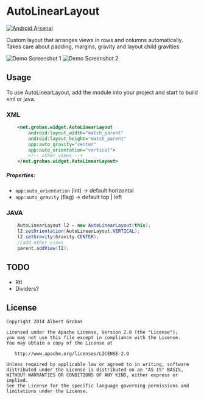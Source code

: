 AutoLinearLayout
===============

[![Android Arsenal](https://img.shields.io/badge/Android%20Arsenal-AutoLinearLayout-brightgreen.svg?style=flat)](http://android-arsenal.com/details/1/1852)

Custom layout that arranges views in rows and columns automatically.
Takes care about padding, margins, gravity and layout child gravities.


![Demo Screenshot 1][1]
![Demo Screenshot 2][2]


Usage
-----

To use AutoLinearLayout, add the module into your project and start to build xml or java.

### XML
```xml
    <net.grobas.widget.AutoLinearLayout 
        android:layout_width="match_parent"
        android:layout_height="match_parent"
        app:auto_gravity="center"
        app:auto_orientation="vertical">
        <!-- other views -->
    </net.grobas.widget.AutoLinearLayout>
```

##### Properties:

* `app:auto_orientation` (int)    -> default horizontal
* `app:auto_gravity`  (flag)      -> default top | left


### JAVA

```java
    AutoLinearLayout l2 = new AutoLinearLayout(this);
    l2.setOrientation(AutoLinearLayout.VERTICAL);
    l2.setGravity(Gravity.CENTER);
    //add other views
    parent.addView(l2);
```

## TODO

* Rtl
* Dividers?

License
-------

    Copyright 2014 Albert Grobas

    Licensed under the Apache License, Version 2.0 (the "License");
    you may not use this file except in compliance with the License.
    You may obtain a copy of the License at

       http://www.apache.org/licenses/LICENSE-2.0

    Unless required by applicable law or agreed to in writing, software
    distributed under the License is distributed on an "AS IS" BASIS,
    WITHOUT WARRANTIES OR CONDITIONS OF ANY KIND, either express or implied.
    See the License for the specific language governing permissions and
    limitations under the License.



[1]: ./art/screen01.png
[2]: ./art/screen02.png
